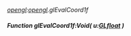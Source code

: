 _[opengl](../../modules/opengl/opengl-module.md):[opengl](../../modules/opengl/opengl-module.md).glEvalCoord1f_
##### Function glEvalCoord1f:Void( u:[GLfloat](../../modules/opengl/opengl-glfloat.md) )
